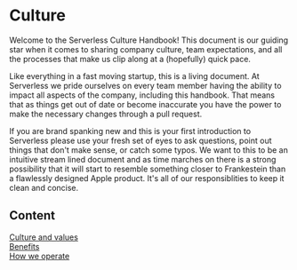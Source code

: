 # Culture

Welcome to the Serverless Culture Handbook! This document is our guiding star when it comes to sharing company culture, team expectations, and all the processes that make us clip along at a (hopefully) quick pace.

Like everything in a fast moving startup, this is a living document. At Serverless we pride ourselves on every team member having the ability to impact all aspects of the company, including this handbook. That means that as things get out of date or become inaccurate you have the power to make the necessary changes through a pull request. 

If you are brand spanking new and this is your first introduction to Serverless please use your fresh set of eyes to ask questions, point out things that don't make sense, or catch some typos. We want to this to be an intuitive stream lined document and as time marches on there is a strong possibility that it will start to resemble something closer to Frankestein than a flawlessly designed Apple product. It's all of our responsiblities to keep it clean and concise.

## Content
[Culture and values](https://github.com/serverless/culture/blob/master/culture-and-values.md)
<br /> [Benefits](https://github.com/serverless/culture/blob/master/benefits.md)
<br /> [How we operate](https://github.com/serverless/culture/blob/master/how-we-operate.md)
